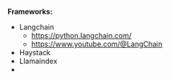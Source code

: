 **Frameworks:**
- Langchain
	- https://python.langchain.com/
	- https://www.youtube.com/@LangChain
- Haystack
- Llamaindex
- 